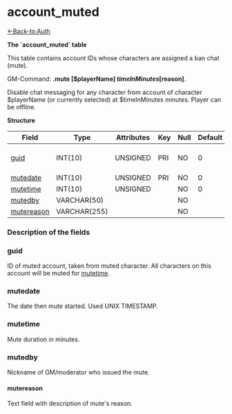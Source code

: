 # account\_muted

[<-Back-to:Auth](database-auth.md)

**The \`account\_muted\` table**

This table contains account IDs whose characters are assigned a ban chat (mute).

GM-Command: **.mute [$playerName] $timeInMinutes [$reason]**.

Disable chat messaging for any character from account of character $playerName (or currently selected) at $timeInMinutes minutes. Player can be offline.

**Structure**

| Field           | Type         | Attributes | Key | Null | Default | Extra | Comment                  |
|-----------------|--------------|------------|-----|------|---------|-------|--------------------------|
| [guid][1]       | INT(10)      | UNSIGNED   | PRI | NO   | 0       |       | Global Unique Identifier |
| [mutedate][2]   | INT(10)      | UNSIGNED   | PRI | NO   | 0       |       |                          |
| [mutetime][3]   | INT(10)      | UNSIGNED   |     | NO   | 0       |       |                          |
| [mutedby][4]    | VARCHAR(50)  |            |     | NO   |         |       |                          |
| [mutereason][5] | VARCHAR(255) |            |     | NO   |         |       |                          |

[1]: #guid
[2]: #mutedate
[3]: #mutetime
[4]: #mutedby
[5]: #mutereason

### Description of the fields

### guid

ID of muted account, taken from muted character. All characters on this account will be muted for [mutetime](#mutetime).

### mutedate

The date then mute started. Used UNIX TIMESTAMP.

### mutetime

Mute duration in minutes.

### mutedby

Nickname of GM/moderator who issued the mute.

#### mutereason

Text field with description of mute's reason.
